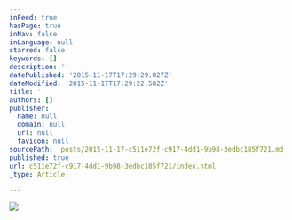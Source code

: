 ```yaml
---
inFeed: true
hasPage: true
inNav: false
inLanguage: null
starred: false
keywords: []
description: ''
datePublished: '2015-11-17T17:29:29.027Z'
dateModified: '2015-11-17T17:29:22.582Z'
title: ''
authors: []
publisher:
  name: null
  domain: null
  url: null
  favicon: null
sourcePath: _posts/2015-11-17-c511e72f-c917-4dd1-9b98-3edbc185f721.md
published: true
url: c511e72f-c917-4dd1-9b98-3edbc185f721/index.html
_type: Article

---
```

![](https://the-grid-user-content.s3-us-west-2.amazonaws.com/6cfe083a-4167-4c5a-8b98-fdc6146678d5.jpg)